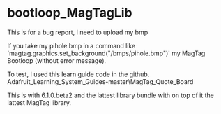 # bootloop_MagTagLib
This is for a bug report, I need to upload my bmp

If you take my pihole.bmp in a command like 'magtag.graphics.set_background("/bmps/pihole.bmp")' my MagTag Bootloop (without error message).

To test, I used this learn guide code in the github.
Adafruit_Learning_System_Guides-master\MagTag_Quote_Board

This is with 6.1.0.beta2 and the lattest library bundle with on top of it the lattest MagTag library.
